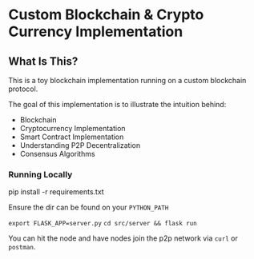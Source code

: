 # Custom Blockchain & Crypto Currency Implementation

## What Is This?

This is a toy blockchain implementation running on a custom blockchain protocol.

The goal of this implementation is to illustrate the intuition behind:

- Blockchain
- Cryptocurrency Implementation
- Smart Contract Implementation
- Understanding P2P Decentralization
- Consensus Algorithms

### Running Locally
pip install -r requirements.txt

Ensure the dir can be found on your `PYTHON_PATH`

`export FLASK_APP=server.py`
`cd src/server && flask run`

You can hit the node and have nodes join the p2p network via `curl` or `postman`.


